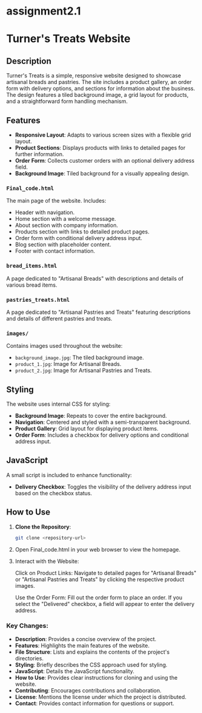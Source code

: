 # assignment2.1

# Turner's Treats Website

## Description

Turner's Treats is a simple, responsive website designed to showcase artisanal breads and pastries. The site includes a product gallery, an order form with delivery options, and sections for information about the business. The design features a tiled background image, a grid layout for products, and a straightforward form handling mechanism.

## Features

- **Responsive Layout**: Adapts to various screen sizes with a flexible grid layout.
- **Product Sections**: Displays products with links to detailed pages for further information.
- **Order Form**: Collects customer orders with an optional delivery address field.
- **Background Image**: Tiled background for a visually appealing design.



### `Final_code.html`

The main page of the website. Includes:
- Header with navigation.
- Home section with a welcome message.
- About section with company information.
- Products section with links to detailed product pages.
- Order form with conditional delivery address input.
- Blog section with placeholder content.
- Footer with contact information.

### `bread_items.html`

A page dedicated to "Artisanal Breads" with descriptions and details of various bread items.

### `pastries_treats.html`

A page dedicated to "Artisanal Pastries and Treats" featuring descriptions and details of different pastries and treats.

### `images/`

Contains images used throughout the website:
- `background_image.jpg`: The tiled background image.
- `product_1.jpg`: Image for Artisanal Breads.
- `product_2.jpg`: Image for Artisanal Pastries and Treats.

## Styling

The website uses internal CSS for styling:
- **Background Image**: Repeats to cover the entire background.
- **Navigation**: Centered and styled with a semi-transparent background.
- **Product Gallery**: Grid layout for displaying product items.
- **Order Form**: Includes a checkbox for delivery options and conditional address input.

## JavaScript

A small script is included to enhance functionality:
- **Delivery Checkbox**: Toggles the visibility of the delivery address input based on the checkbox status.

## How to Use

1. **Clone the Repository**:
   ```bash
   git clone <repository-url>

2. Open Final_code.html in your web browser to view the homepage.

3. Interact with the Website:

    Click on Product Links: Navigate to detailed pages for "Artisanal Breads" or "Artisanal Pastries and Treats" by clicking the respective product images.
    
    Use the Order Form: Fill out the order form to place an order. If you select the "Delivered" checkbox, a field will appear to enter the delivery address.

    
### Key Changes:

- **Description**: Provides a concise overview of the project.
- **Features**: Highlights the main features of the website.
- **File Structure**: Lists and explains the contents of the project's directories.
- **Styling**: Briefly describes the CSS approach used for styling.
- **JavaScript**: Details the JavaScript functionality.
- **How to Use**: Provides clear instructions for cloning and using the website.
- **Contributing**: Encourages contributions and collaboration.
- **License**: Mentions the license under which the project is distributed.
- **Contact**: Provides contact information for questions or support.

